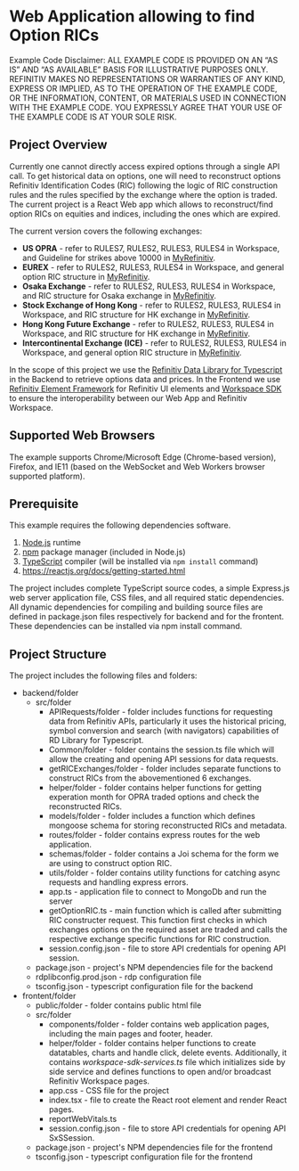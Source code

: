 # Web Application allowing to find Option RICs

Example Code Disclaimer: ALL EXAMPLE CODE IS PROVIDED ON AN “AS IS” AND “AS AVAILABLE” BASIS FOR ILLUSTRATIVE PURPOSES ONLY. REFINITIV MAKES NO REPRESENTATIONS OR WARRANTIES OF ANY KIND, EXPRESS OR IMPLIED, AS TO THE OPERATION OF THE EXAMPLE CODE, OR THE INFORMATION, CONTENT, OR MATERIALS USED IN CONNECTION WITH THE EXAMPLE CODE. YOU EXPRESSLY AGREE THAT YOUR USE OF THE EXAMPLE CODE IS AT YOUR SOLE RISK.

## Project Overview

Currently one cannot directly access expired options through a single API call. To get historical data on options, one will need to reconstruct options Refinitiv Identification Codes (RIC) following the logic of RIC construction rules and the rules specified by the exchange where the option is traded.
The current project is a React Web app which allows to reconstruct/find option RICs on equities and indices, including the ones which are expired. 

The current version covers the following exchanges:
* **US OPRA** - refer to RULES7, RULES2, RULES3, RULES4 in Workspace, and Guideline for strikes above 10000 in [MyRefinitiv](https://my.refinitiv.com/content/mytr/en/datanotification/DN099473.html).
* **EUREX** - refer to RULES2, RULES3, RULES4 in Workspace, and general option RIC structure in [MyRefinitiv](https://my.refinitiv.com/content/mytr/en/faqs/2016/09/000195632.html). 
* **Osaka Exchange** - refer to RULES2, RULES3, RULES4 in Workspace, and RIC structure for Osaka exchange in [MyRefinitiv](https://my.refinitiv.com/content/mytr/en/faqs/2014/10/000189842.html).
* **Stock Exchange of Hong Kong** - refer to RULES2, RULES3, RULES4 in Workspace, and RIC structure for HK exchange in [MyRefinitiv](https://my.refinitiv.com/content/mytr/en/faqs/2021/04/000198505.html).
* **Hong Kong Future Exchange** - refer to RULES2, RULES3, RULES4 in Workspace, and RIC structure for HK exchange in [MyRefinitiv](https://my.refinitiv.com/content/mytr/en/faqs/2021/04/000198505.html).
* **Intercontinental Exchange (ICE)** - refer to RULES2, RULES3, RULES4 in Workspace, and general option RIC structure in [MyRefinitiv](https://my.refinitiv.com/content/mytr/en/faqs/2016/09/000195632.html). 


In the scope of this project we use the [Refinitiv Data Library for Typescript](https://developers.refinitiv.com/en/api-catalog/refinitiv-data-platform/refinitiv-data-library-for-typescript) in the Backend to retrieve options data and prices. In the Frontend we use [Refinitiv Element Framework](https://ui.refinitiv.com/) for Refinitiv UI elements and [Workspace SDK](https://developers.refinitiv.com/en/api-catalog/workspace-sdk/workspace-sdk) to ensure the interoperability between our Web App and Refinitiv Workspace.

## Supported Web Browsers

The example supports Chrome/Microsoft Edge (Chrome-based version), Firefox, and IE11 (based on the WebSocket and Web Workers browser supported platform).

## Prerequisite
This example requires the following dependencies software.

1. [Node.js](https://nodejs.org/en/) runtime
2. [npm](https://www.npmjs.com/) package manager (included in Node.js)
3. [TypeScript](https://www.typescriptlang.org) compiler (will be installed via ```npm install``` command)
4. https://reactjs.org/docs/getting-started.html

The project includes complete TypeScript source codes, a simple Express.js web server application file, CSS files, and all required static dependencies. All dynamic dependencies for compiling and building source files are defined in package.json files respectively for backend and for the frontent. These dependencies can be installed via npm install command.

## Project Structure

The project includes the following files and folders:

* backend/folder
   * src/folder
     * APIRequests/folder - folder includes functions for requesting data from Refinitiv APIs, particularly it uses the historical pricing, symbol conversion and search (with navigators) capabilities of RD Library for Typescript.
     * Common/folder - folder contains the session.ts file which will allow the creating and opening API sessions for data requests.
     * getRICExchanges/folder - folder includes separate functions to construct RICs from the abovementioned 6 exchanges.
     * helper/folder - folder contains helper functions for getting experation month for OPRA traded options and check the reconstructed RICs.
     * models/folder - folder includes a function which defines mongoose schema for storing reconstructed RICs and metadata.
     * routes/folder - folder contains express routes for the web application.
     * schemas/folder - folder contains a Joi schema for the form we are using to construct option RIC.
     * utils/folder - folder contains utility functions for catching async requests and handling express errors.
     * app.ts - application file to connect to MongoDb and run the server
     * getOptionRIC.ts - main function which is called after submitting RIC constructer request. This function first checks in which exchanges options on the required asset are traded and calls the respective exchange specific functions for RIC construction.
     * session.config.json - file to store API credentials for opening API session.
   * package.json - project's NPM dependencies file for the backend
   * rdplibconfig.prod.json - rdp configuration file
   * tsconfig.json - typescript configuration file for the backend
* frontent/folder
  * public/folder - folder contains public html file
  * src/folder
    * components/folder - folder contains web application pages, including the main pages and footer, header.
    * helper/folder - folder contains helper functions to create datatables, charts and handle click, delete events. Additionally, it contains *workspace-sdk-services.ts* file which initializes side by side service and defines functions to open and/or broadcast Refinitiv Workspace pages.
    * app.css - CSS file for the project
    * index.tsx - file to create the React root element and render React pages.
    * reportWebVitals.ts
    * session.config.json - file to store API credentials for opening API SxSSession.
  * package.json - project's NPM dependencies file for the frontend
  * tsconfig.json - typescript configuration file for the frontend
      
